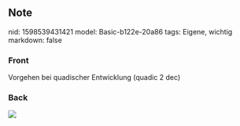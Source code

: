 ## Note
nid: 1598539431421
model: Basic-b122e-20a86
tags: Eigene, wichtig
markdown: false

### Front
Vorgehen bei quadischer Entwicklung (quadic 2 dec)

### Back
<img src="paste-3a5bb2823fc18238e2b16cbaae48ccbad4ed2137.jpg">
